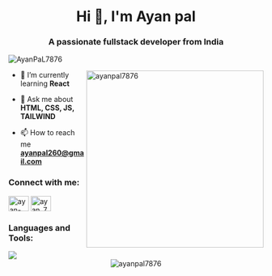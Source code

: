 <h1 align="center">Hi 👋, I'm Ayan pal</h1>
<h3 align="center">A passionate fullstack developer from India</h3>

<p align="left"> <img src="https://komarev.com/ghpvc/?username=AyanPaL7876&label=Profile%20views&color=0e75b6&style=flat" alt="AyanPaL7876" /> </p>

<img align="right" width="350" src="https://camo.githubusercontent.com/19db51af5f90f1b152bc0b9078f5fe97053955be5074f03f17019c70345bdcdb/68747470733a2f2f6d69726f2e6d656469756d2e636f6d2f6d61782f313336302f302a37513379765349765f7430696f4a2d5a2e676966" alt="ayanpal7876" />

- 🌱 I’m currently learning **React**

- 💬 Ask me about **HTML, CSS, JS, TAILWIND**

- 📫 How to reach me **ayanpal260@gmail.com**

<h3 align="left">Connect with me:</h3>
<p align="left">
<a href="https://linkedin.com/in/ayan-pal-6a4297255" target="blank"><img align="center" src="https://raw.githubusercontent.com/rahuldkjain/github-profile-readme-generator/master/src/images/icons/Social/linked-in-alt.svg" alt="ayan-pal-6a4297255" height="30" width="40" /></a>
<a href="https://www.leetcode.com/ayan_7876" target="blank"><img align="center" src="https://raw.githubusercontent.com/rahuldkjain/github-profile-readme-generator/master/src/images/icons/Social/leet-code.svg" alt="ayan_7876" height="30" width="40" /></a>
</p>

<h3 align="left">Languages and Tools:</h3>
<img src="https://skillicons.dev/icons?i=html,css,scss,tailwind,bootstrap,js,nodejs,express,react,mongodb,mysql,c,cpp,github,postman,figma,vscode"/>
<br>


<div align="center">
    <img align="center" src="https://github-readme-stats.vercel.app/api/top-langs?username=ayanpal7876&show_icons=true&theme=github_dark&locale=en&bg_color=000000&layout=compact" alt="ayanpal7876" />
</div>
